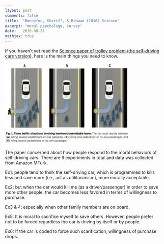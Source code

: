 ```yaml
---
layout: post
comments: false
title:  "Bonnefon, Shariff, & Rahwan (2016) Science"
excerpt: "moral psychology, survey"
date:   2016-08-31
mathjax: true
---
```


If you haven't yet read the [Science paper of trolley problem (the self-driving cars version)](http://science.sciencemag.org/content/352/6293/1573), here is the main things you need to know.

<img src="/images/paper1_1" style="width: 80%; height: 80%; margin-left: auto; margin-right: auto;">


The paper concerned about how people respond to the moral behaviors of self-driving cars.
There are 6 experiments in total and data was collected from Amazon MTurk.

Ex1: people tend to think the self-driving car, which is programmed to kills less and save more (i.e., act as utilitarianism), more morally acceptable.

Ex2: but when the car would kill me (as a driver/passenger) in order to save more other people, the car becomes less favored in terms of willingness to purchase.

Ex3 & 4: especially when other family members are on board.

Ex5: It is moral to sacrifice myself to save others. However, people prefer not to be forced regardless the car is driving by itself or by people.

Ex6: If the car is coded to force such scarification, willingness of purchase drops.



